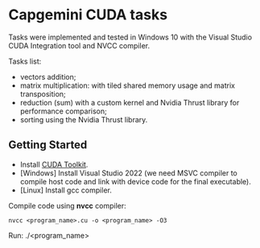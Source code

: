 # Capgemini CUDA tasks
Tasks were implemented and tested in Windows 10 with the Visual Studio CUDA Integration tool and NVCC compiler.

Tasks list:
- vectors addition;
- matrix multiplication: with tiled shared memory usage and matrix transposition;
- reduction (sum) with a custom kernel and Nvidia Thrust library for performance comparison;
- sorting using the Nvidia Thrust library.

## Getting Started
- Install [CUDA Toolkit](https://developer.nvidia.com/cuda-toolkit).
- [Windows] Install Visual Studio 2022 (we need MSVC compiler to compile host code and link with device code for the final executable).
- [Linux] Install gcc compiler.

Compile code using **nvcc** compiler:

`nvcc <program_name>.cu -o <program_name> -O3`

Run:
./<program_name>
